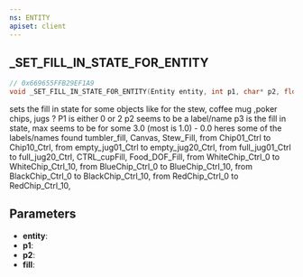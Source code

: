 ```yaml
---
ns: ENTITY
apiset: client
---
```

## _SET_FILL_IN_STATE_FOR_ENTITY

```c
// 0x669655FFB29EF1A9
void _SET_FILL_IN_STATE_FOR_ENTITY(Entity entity, int p1, char* p2, float fill);
```

sets the fill in state for some objects like for the stew, coffee mug ,poker chips, jugs ? P1 is either 0 or 2 p2 seems to be a label/name p3 is the fill in state, max seems to be for some 3.0 (most is 1.0) - 0.0
heres some of the labels/names found 
tumbler_fill, Canvas, Stew_Fill, from Chip01_Ctrl to Chip10_Ctrl, from empty_jug01_Ctrl to empty_jug20_Ctrl, from full_jug01_Ctrl to full_jug20_Ctrl, CTRL_cupFill, Food_DOF_Fill, from WhiteChip_Ctrl_0 to WhiteChip_Ctrl_10, from BlueChip_Ctrl_0 to BlueChip_Ctrl_10, from BlackChip_Ctrl_0 to BlackChip_Ctrl_10, from RedChip_Ctrl_0 to RedChip_Ctrl_10,

## Parameters
* **entity**:
* **p1**:
* **p2**:
* **fill**:
